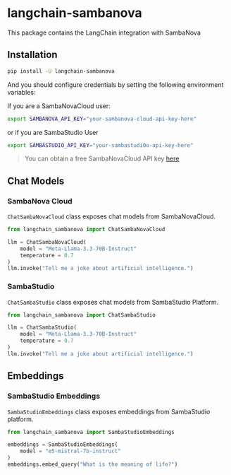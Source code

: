 # langchain-sambanova

This package contains the LangChain integration with SambaNova

## Installation

```bash
pip install -U langchain-sambanova
```

And you should configure credentials by setting the following environment variables:

If you are a SambaNovaCloud user:

```bash
export SAMBANOVA_API_KEY="your-sambanova-cloud-api-key-here"
```

or if you are SambaStudio User

```bash
export SAMBASTUDIO_API_KEY="your-sambastudi0o-api-key-here"
```
> You can obtain a free SambaNovaCloud API key [here](https://cloud.sambanova.ai/)

## Chat Models

### SambaNova Cloud

`ChatSambaNovaCloud` class exposes chat models from SambaNovaCloud.

```python
from langchain_sambanova import ChatSambaNovaCloud

llm = ChatSambaNovaCloud(
    model = "Meta-Llama-3.3-70B-Instruct"
    temperature = 0.7
)
llm.invoke("Tell me a joke about artificial intelligence.")
```

### SambaStudio

`ChatSambaStudio` class exposes chat models from SambaStudio Platform.

```python
from langchain_sambanova import ChatSambaStudio

llm = ChatSambaStudio(
    model = "Meta-Llama-3.3-70B-Instruct"
    temperature = 0.7
)
llm.invoke("Tell me a joke about artificial intelligence.")
```

## Embeddings

### SambaStudio Embeddings

`SambaStudioEmbeddings` class exposes embeddings from SambaStudio platform.

```python
from langchain_sambanova import SambaStudioEmbeddings

embeddings = SambaStudioEmbeddings(
    model = "e5-mistral-7b-instruct"
)
embeddings.embed_query("What is the meaning of life?")
```

